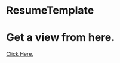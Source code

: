 # ResumeTemplate
<h1> Get a view from here.</h1>
<a href="https://sushant1901.github.io/ResumeTemplate/" target="_blank">
  <span>Click Here.</span>
 </a>
